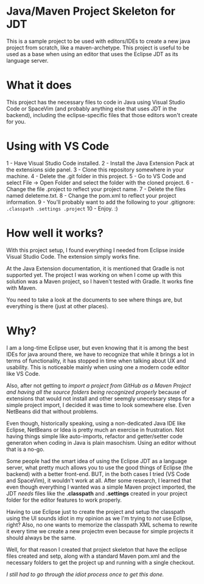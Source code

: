 # Java/Maven Project Skeleton for JDT
This is a sample project to be used with editors/IDEs to create a new java
project from scratch, like a maven-archetype. This project is useful to be used
as a base when using an editor that uses the Eclipse JDT as its language server.

# What it does
This project has the necessary files to code in Java using Visual Studio Code or
SpaceVim (and probably anything else that uses JDT in the backend), including
the eclipse-specific files that those editors won't create for you.

# Using with VS Code
1 - Have Visual Studio Code installed.
2 - Install the Java Extension Pack at the extensions side panel.
3 - Clone this repository somewhere in your machine.
4 - Delete the .git folder in this project.
5 - Go to VS Code and select File -> Open Folder and select the folder with the
    cloned project.
6 - Change the file .project to reflect your project name.
7 - Delete the files named deleteme.txt.
8 - Change the pom.xml to reflect your project information.
9 - You'll probably want to add the following to your .gitignore:
    ```
    .classpath
    .settings
    .project
    ```
10 - Enjoy. :)

# How well it works?
With this project setup, I found everything I needed from Eclipse inside Visual
Studio Code. The extension simply works fine.

At the Java Extension documentation, it is mentioned that Gradle is not
supported yet. The project I was working on when I come up with this solution
was a Maven project, so I haven't tested with Gradle. It works fine with Maven.

You need to take a look at the documents to see where things are, but everything
is there (just at other places).

# Why?
I am a long-time Eclipse user, but even knowing that it is among the best IDEs
for java around there, we have to recognize that while it brings a lot in terms
of functionality, it has stopped in time when talking about UX and usability.
This is noticeable mainly when using one a modern code editor like VS Code.

Also, after not getting to *import a project from GitHub as a Maven Project and
having all the source folders being recognized properly* because of extensions
that would not install and other seemgly unecessary steps for a simple project
import, I decided it was time to look somewhere else. Even NetBeans did that
without problems.

Even though, historically speaking, using a non-dedicated Java IDE like Eclipse,
NetBeans or Idea is pretty much an exercise in frustration. Not having things
simple like auto-imports, refactor and getter/setter code generaton when coding
in Java is plain masochism. Using an editor without that is a no-go.

Some people had the smart idea of using the Eclipse JDT as a language server, 
what pretty much allows you to use the good things of Eclipse (the backend) with
a better front-end. BUT, in the both cases I tried (VS Code and SpaceVim), it
wouldn't work at all. After some research, I learned that even though everything
I wanted was a simple Maven project imported, the JDT *needs* files like the
**.classpath** and **.settings** created in your project folder for the editor
features to work properly.

Having to use Eclipse just to create the project and setup the classpath using
the UI sounds idiot in my opinion as we I'm trying to *not* use Eclipse, right?
Also, no one wants to memorize the classpath XML schema to rewrite it every time
we create a new projectm even because for simple projects it should always be
the same.

Well, for that reason I created that project skeleton that have the eclipse
files created and setp, along with a standard Maven pom.xml and the necessary
folders to get the project up and running with a single checkout.

*I still had to go through the idiot process once to get this done.*